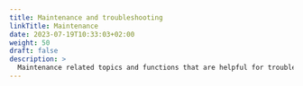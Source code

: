 ```yaml
---
title: Maintenance and troubleshooting
linkTitle: Maintenance
date: 2023-07-19T10:33:03+02:00
weight: 50
draft: false
description: >
  Maintenance related topics and functions that are helpful for troubleshooting.
---
```

